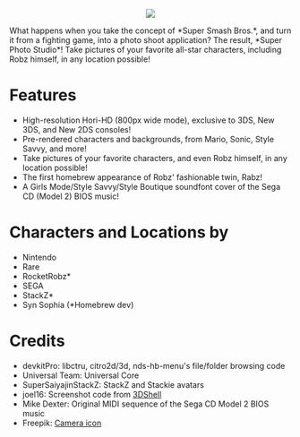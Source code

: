<p align="center">
 <img src="https://github.com/RocketRobz/SuperPhotoStudio/blob/master/resources/title.png"><br>
</p>
What happens when you take the concept of *Super Smash Bros.*, and turn it from a fighting game, into a photo shoot application?     
The result, *Super Photo Studio*! Take pictures of your favorite all-star characters, including Robz himself, in any location possible!

# Features

* High-resolution Hori-HD (800px wide mode), exclusive to 3DS, New 3DS, and New 2DS consoles!
* Pre-rendered characters and backgrounds, from Mario, Sonic, Style Savvy, and more!
* Take pictures of your favorite characters, and even Robz himself, in any location possible!
* The first homebrew appearance of Robz' fashionable twin, Rabz!     
* A Girls Mode/Style Savvy/Style Boutique soundfont cover of the Sega CD (Model 2) BIOS music!

# Characters and Locations by
* Nintendo
* Rare
* RocketRobz*
* SEGA
* StackZ*
* Syn Sophia
(*Homebrew dev)

# Credits
* devkitPro: libctru, citro2d/3d, nds-hb-menu's file/folder browsing code
* Universal Team: Universal Core
* SuperSaiyajinStackZ: StackZ and Stackie avatars
* joel16: Screenshot code from [3DShell](https://github.com/joel16/3DShell)
* Mike Dexter: Original MIDI sequence of the Sega CD Model 2 BIOS music
* Freepik: [Camera icon](https://www.flaticon.com/free-icon/camera_2965705?term=camera&page=1&position=12)